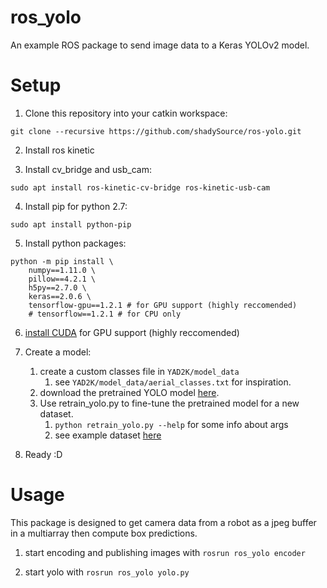 # ros_yolo
An example ROS package to send image data to a Keras YOLOv2 model.

# Setup
1. Clone this repository into your catkin workspace:
```
git clone --recursive https://github.com/shadySource/ros-yolo.git
```

2. Install ros kinetic

3. Install cv_bridge and usb_cam:
```
sudo apt install ros-kinetic-cv-bridge ros-kinetic-usb-cam
```

4. Install pip for python 2.7:
```
sudo apt install python-pip
```

5. Install python packages:
```
python -m pip install \
    numpy==1.11.0 \
    pillow==4.2.1 \
    h5py==2.7.0 \
    keras==2.0.6 \
    tensorflow-gpu==1.2.1 # for GPU support (highly reccomended)
    # tensorflow==1.2.1 # for CPU only
```
6. [install CUDA](https://gist.github.com/shadySource/c0f1223d653b6488fde748dcac42d232#3-gpu-if-you-want-to-use-gpu) for GPU support (highly reccomended)

7. Create a model:
    1. create a custom classes file in ```YAD2K/model_data```
        1. see ```YAD2K/model_data/aerial_classes.txt``` for inspiration.
    2. download the pretrained YOLO model [here](https://drive.google.com/open?id=0B_fefIm3LDfjOE5ONmlsUE5TMTA).
    3. Use retrain_yolo.py to fine-tune the pretrained model for a new dataset.
        1. ```python retrain_yolo.py --help``` for some info about args
        2. see example dataset [here](https://github.com/shadySource/DATA/tree/092649fd175886ca894630659eb30614f9bf6c26)

8. Ready :D

# Usage
This package is designed to get camera data from a robot as a jpeg buffer in a multiarray then compute box predictions.

1. start encoding and publishing images with ```rosrun ros_yolo encoder```

2. start yolo with ```rosrun ros_yolo yolo.py```

